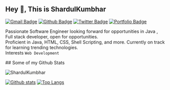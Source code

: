 ## Hey 👋, This is ShardulKumbhar
[![Gmail Badge](https://img.shields.io/badge/-shardulkumbhar384@gmail.com-c14438?style=flat&logo=Gmail&logoColor=white&link=mailto:shardulkumbhar384@gmail.com)](mailto:shardulkumbhar384@gmail.com) [![Github Badge](https://img.shields.io/badge/-ShardulKumbhar-grey?style=flat&logo=github&logoColor=white&link=https://github.com/ShardulKumbhar/)](https://www.github.com/ShardulKumbhar/) [![Twitter Badge](https://img.shields.io/badge/-..-00acee?style=flat&logo=twitter&logoColor=white&link=https://twitter.com/--/)](https://www.twitter.com/--/) [![Portfolio Badge](https://img.shields.io/badge/portfolio-web-blue?style=flat&link=https://github.com/ShardulKumbhar/)](https://github.com/ShardulKumbhar/) <p align='left'>Passionate Software Engineer looking forward for opportunities in Java , Full stack developer, open for opportunities.
<br /> Proficient in Java, HTML, CSS, Shell Scripting, and more. Currently on track for learning trending technologies.
<br /> Interests `Web Development`
</p>
## Some of my Github Stats
<p align=left> <img src=https://komarev.com/ghpvc/?username=ShardulKumbhar alt=ShardulKumbhar /> </p>

[![Github stats](https://github-readme-stats.vercel.app/api?username=ShardulKumbhar&show_icons=true&include_all_commits=true)](https://github.com/ShardulKumbhar/github-readme-stats)
[![Top Langs](https://github-readme-stats.vercel.app/api/top-langs/?username=ShardulKumbhar&layout=compact)](https://github.com/ShardulKumbhar/github-readme-stats)
